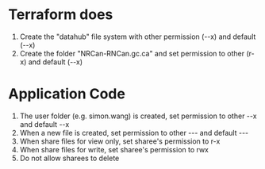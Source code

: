 # Terraform does
1. Create the "datahub" file system with other permission (--x) and default (--x)
2. Create the folder "NRCan-RNCan.gc.ca" and set permission to other (r-x) and default (--x)

# Application Code
1. The user folder (e.g. simon.wang) is created, set permission to other --x and default --x
1. When a new file is created, set permission to other --- and default ---
1. When share files for view only, set sharee's permission to r-x
1. When share files for write, set sharee's permission to rwx
1. Do not allow sharees to delete